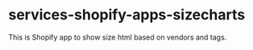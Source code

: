 # services-shopify-apps-sizecharts
This is Shopify app to show size html based on vendors and tags.
